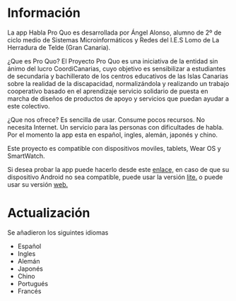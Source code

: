 # Información

La app Habla Pro Quo es desarrollada por Ángel Alonso, alumno de 2º de ciclo medio de Sistemas Microinformáticos y Redes del I.E.S Lomo de La Herradura de Telde (Gran Canaria).

¿Que es Pro Quo?
El Proyecto Pro Quo es una iniciativa de la entidad sin ánimo del lucro CoordiCanarias, cuyo objetivo es sensibilizar a estudiantes de secundaria y bachillerato de los centros educativos de las Islas Canarias sobre la realidad de la discapacidad, normalizándola y realizando un trabajo cooperativo basado en el aprendizaje servicio solidario de puesta en marcha de diseños de productos de apoyo y servicios que puedan ayudar a este colectivo.

¿Que nos ofrece?
Es sencilla de usar.
Consume pocos recursos.
No necesita Internet.
Un servicio para las personas con dificultades de habla.
Por el momento la app esta en español, ingles, alemán, japonés y chino.

Este proyecto es compatible con dispositivos moviles, tablets, Wear OS y SmartWatch.

Si desea probar la app puede hacerlo desde este [enlace,](https://play.google.com/store/apps/details?id=com.hablaproquo) en caso de que su dispositivo Android no sea compatible, puede usar la versión [lite.](https://github.com/HablaProQuo/hablaproquo.github.io/releases) o puede usar su versión [web.](https://hablaproquo.github.io)

# Actualización
Se añadieron los siguintes idiomas

- Español
- Ingles
- Alemán
- Japonés
- Chino
- Portugués
- Francés
